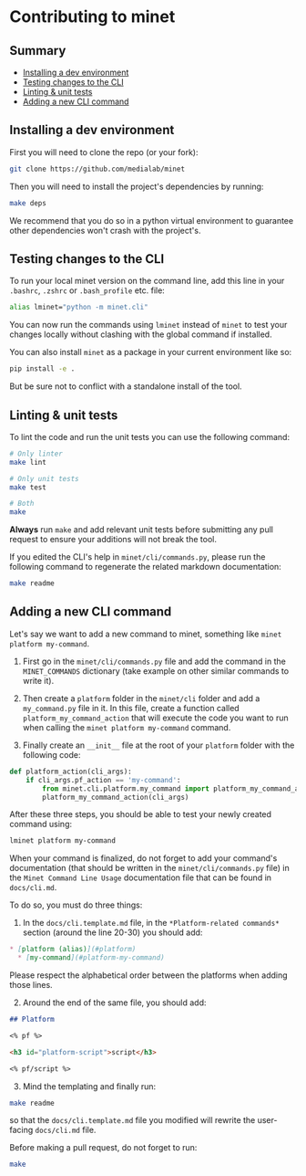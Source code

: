 # Contributing to minet

## Summary

* [Installing a dev environment](#installing-a-dev-environment)
* [Testing changes to the CLI](#testing-changes-to-the-cli)
* [Linting & unit tests](#linting--unit-tests)
* [Adding a new CLI command](#adding-a-new-cli-command)

## Installing a dev environment

First you will need to clone the repo (or your fork):

```bash
git clone https://github.com/medialab/minet
```

Then you will need to install the project's dependencies by running:

```bash
make deps
```

We recommend that you do so in a python virtual environment to guarantee other dependencies won't crash with the project's.

## Testing changes to the CLI

To run your local minet version on the command line, add this line in your `.bashrc`, `.zshrc` or `.bash_profile` etc. file:

```bash
alias lminet="python -m minet.cli"
```

You can now run the commands using `lminet` instead of `minet` to test your changes locally without clashing with the global command if installed.

You can also install `minet` as a package in your current environment like so:

```bash
pip install -e .
```

But be sure not to conflict with a standalone install of the tool.

## Linting & unit tests

To lint the code and run the unit tests you can use the following command:

```bash
# Only linter
make lint

# Only unit tests
make test

# Both
make
```

**Always** run `make` and add relevant unit tests before submitting any pull request to ensure your additions will not break the tool.

If you edited the CLI's help in `minet/cli/commands.py`, please run the following command to regenerate the related markdown documentation:

```bash
make readme
```

## Adding a new CLI command

Let's say we want to add a new command to minet, something like `minet platform my-command`.

1. First go in the `minet/cli/commands.py` file and add the command in the `MINET_COMMANDS` dictionary (take example on other similar commands to write it).

1. Then create a `platform` folder in the `minet/cli` folder and add a `my_command.py` file in it. In this file, create a function called `platform_my_command_action` that will execute the code you want to run when calling the `minet platform my-command` command.

1. Finally create an `__init__` file at the root of your `platform` folder with the following code:

```python
def platform_action(cli_args):
    if cli_args.pf_action == 'my-command':
        from minet.cli.platform.my_command import platform_my_command_action
        platform_my_command_action(cli_args)
```

After these three steps, you should be able to test your newly created command using:

```bash
lminet platform my-command
```

When your command is finalized, do not forget to add your command's documentation (that should be written in the `minet/cli/commands.py` file) in the `Minet Command Line Usage` documentation file that can be found in `docs/cli.md`.

To do so, you must do three things:

1. In the `docs/cli.template.md` file, in the `*Platform-related commands*` section (around the line 20-30) you should add:

```markdown
* [platform (alias)](#platform)
  * [my-command](#platform-my-command)
```

Please respect the alphabetical order between the platforms when adding those lines.

2. Around the end of the same file, you should add:

```markdown
## Platform

<% pf %>

<h3 id="platform-script">script</h3>

<% pf/script %>
```

3. Mind the templating and finally run:

```bash
make readme
```

so that the `docs/cli.template.md` file you modified will rewrite the user-facing `docs/cli.md` file.

Before making a pull request, do not forget to run:

```bash
make
```
